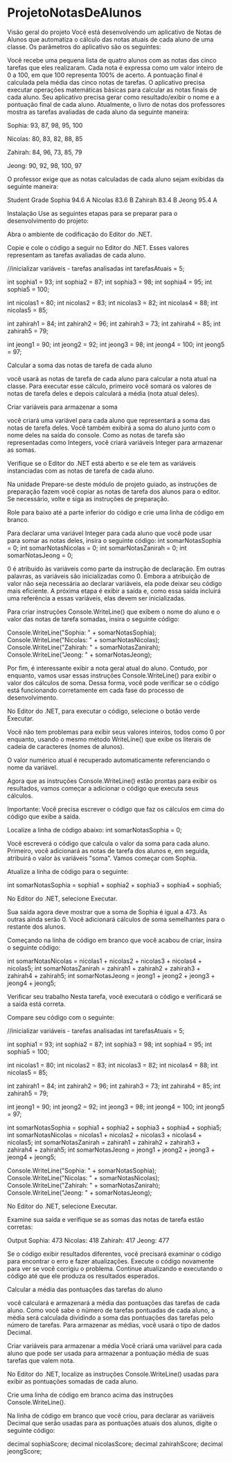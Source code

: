 # ProjetoNotasDeAlunos
Visão geral do projeto
Você está desenvolvendo um aplicativo de Notas de Alunos que automatiza o cálculo das notas atuais de cada aluno de uma classe. 
Os parâmetros do aplicativo são os seguintes:

Você recebe uma pequena lista de quatro alunos com as notas das cinco tarefas que eles realizaram.
Cada nota é expressa como um valor inteiro de 0 a 100, em que 100 representa 100% de acerto.
A pontuação final é calculada pela média das cinco notas de tarefas.
O aplicativo precisa executar operações matemáticas básicas para calcular as notas finais de cada aluno.
Seu aplicativo precisa gerar como resultado/exibir o nome e a pontuação final de cada aluno.
Atualmente, o livro de notas dos professores mostra as tarefas avaliadas de cada aluno da seguinte maneira:

Sophia: 93, 87, 98, 95, 100

Nicolas: 80, 83, 82, 88, 85

Zahirah:   84, 96, 73, 85, 79

Jeong:  90, 92, 98, 100, 97

O professor exige que as notas calculadas de cada aluno sejam exibidas da seguinte maneira:

Student     Grade
Sophia      94.6  A
Nicolas     83.6  B
Zahirah     83.4  B
Jeong       95.4  A

Instalação
Use as seguintes etapas para se preparar para o desenvolvimento do projeto:

Abra o ambiente de codificação do Editor do .NET.

Copie e cole o código a seguir no Editor do .NET. Esses valores representam as tarefas avaliadas de cada aluno.

//inicializar variáveis - tarefas analisadas
int tarefasAtuais = 5;

int sophia1 = 93;
int sophia2 = 87;
int sophia3 = 98;
int sophia4 = 95;
int sophia5 = 100;

int nicolas1 = 80;
int nicolas2 = 83;
int nicolas3 = 82;
int nicolas4 = 88;
int nicolas5 = 85;

int zahirah1 = 84;
int zahirah2 = 96;
int zahirah3 = 73;
int zahirah4 = 85;
int zahirah5 = 79;

int jeong1 = 90;
int jeong2 = 92;
int jeong3 = 98;
int jeong4 = 100;
int jeong5 = 97;

Calcular a soma das notas de tarefa de cada aluno

você usará as notas de tarefa de cada aluno para calcular a nota atual na classe. 
Para executar esse cálculo, primeiro você somará os valores de notas de tarefa deles e depois calculará a média (nota atual deles). 

Criar variáveis para armazenar a soma

você criará uma variável para cada aluno que representará a soma das notas de tarefa deles. 
Você também exibirá a soma do aluno junto com o nome deles na saída do console. Como as notas de tarefa são representadas como Integers, 
você criará variáveis Integer para armazenar as somas.

Verifique se o Editor do .NET está aberto e se ele tem as variáveis instanciadas com as notas de tarefa de cada aluno.

Na unidade Prepare-se deste módulo de projeto guiado, as instruções de preparação fazem você copiar as notas de tarefa dos alunos para o editor. 
Se necessário, volte e siga as instruções de preparação.

Role para baixo até a parte inferior do código e crie uma linha de código em branco.

Para declarar uma variável Integer para cada aluno que você pode usar para somar as notas deles, insira o seguinte código:
int somarNotasSophia = 0;
int somarNotasNicolas = 0;
int somarNotasZanirah = 0;
int somarNotasJeong = 0;

0 é atribuído às variáveis como parte da instrução de declaração. Em outras palavras, as variáveis são inicializadas como 0. 
Embora a atribuição de valor não seja necessária ao declarar variáveis, ela pode deixar seu código mais eficiente. 
A próxima etapa é exibir a saída e, como essa saída incluirá uma referência a essas variáveis, elas devem ser inicializadas.

Para criar instruções Console.WriteLine() que exibem o nome do aluno e o valor das notas de tarefa somadas, insira o seguinte código:

Console.WriteLine("Sophia: " + somarNotasSophia);
Console.WriteLine("Nicolas: " + somarNotasNicolas);
Console.WriteLine("Zahirah: " + somarNotasZanirah);
Console.WriteLine("Jeong: " + somarNotasJeong);

Por fim, é interessante exibir a nota geral atual do aluno. Contudo, por enquanto, vamos usar essas instruções Console.WriteLine() 
para exibir o valor dos cálculos de soma. Dessa forma, você pode verificar se o código está funcionando corretamente em cada fase do 
processo de desenvolvimento.

No Editor do .NET, para executar o código, selecione o botão verde Executar.

Você não tem problemas para exibir seus valores inteiros, todos como 0 por enquanto, usando o mesmo método WriteLine() que exibe os literais 
de cadeia de caracteres (nomes de alunos).

O valor numérico atual é recuperado automaticamente referenciando o nome da variável.

Agora que as instruções Console.WriteLine() estão prontas para exibir os resultados, vamos começar a adicionar o código que executa seus cálculos.

 Importante:
Você precisa escrever o código que faz os cálculos em cima do código que exibe a saída.

Localize a linha de código abaixo: int somarNotasSophia = 0;

Você escreverá o código que calcula o valor da soma para cada aluno. Primeiro, você adicionará as notas de tarefa dos alunos e, em seguida, 
atribuirá o valor às variáveis "soma". Vamos começar com Sophia. 

Atualize a linha de código para o seguinte:

int somarNotasSophia = sophia1 + sophia2 + sophia3 + sophia4 + sophia5;

No Editor do .NET, selecione Executar.

Sua saída agora deve mostrar que a soma de Sophia é igual a 473. As outras ainda serão 0. Você adicionará cálculos de soma semelhantes para o 
restante dos alunos.

Começando na linha de código em branco que você acabou de criar, insira o seguinte código:

int somarNotasNicolas = nicolas1 + nicolas2 + nicolas3 + nicolas4 + nicolas5;
int somarNotasZanirah = zahirah1 + zahirah2 + zahirah3 + zahirah4 + zahirah5;
int somarNotasJeong = jeong1 + jeong2 + jeong3 + jeong4 + jeong5;

Verificar seu trabalho
Nesta tarefa, você executará o código e verificará se a saída está correta.

Compare seu código com o seguinte:

//inicializar variáveis - tarefas analisadas
int tarefasAtuais = 5;

int sophia1 = 93;
int sophia2 = 87;
int sophia3 = 98;
int sophia4 = 95;
int sophia5 = 100;

int nicolas1 = 80;
int nicolas2 = 83;
int nicolas3 = 82;
int nicolas4 = 88;
int nicolas5 = 85;

int zahirah1 = 84;
int zahirah2 = 96;
int zahirah3 = 73;
int zahirah4 = 85;
int zahirah5 = 79;

int jeong1 = 90;
int jeong2 = 92;
int jeong3 = 98;
int jeong4 = 100;
int jeong5 = 97;

int somarNotasSophia = sophia1 + sophia2 + sophia3 + sophia4 + sophia5;
int somarNotasNicolas = nicolas1 + nicolas2 + nicolas3 + nicolas4 + nicolas5;
int somarNotasZanirah = zahirah1 + zahirah2 + zahirah3 + zahirah4 + zahirah5;
int somarNotasJeong = jeong1 + jeong2 + jeong3 + jeong4 + jeong5;

Console.WriteLine("Sophia: " + somarNotasSophia);
Console.WriteLine("Nicolas: " + somarNotasNicolas);
Console.WriteLine("Zahirah: " + somarNotasZanirah);
Console.WriteLine("Jeong: " + somarNotasJeong);

No Editor do .NET, selecione Executar.

Examine sua saída e verifique se as somas das notas de tarefa estão corretas:

Output
Sophia: 473
Nicolas: 418
Zahirah: 417
Jeong: 477

Se o código exibir resultados diferentes, você precisará examinar o código para encontrar o erro e fazer atualizações. Execute o código 
novamente para ver se você corrigiu o problema. Continue atualizando e executando o código até que ele produza os resultados esperados.

Calcular a média das pontuações das tarefas do aluno

você calculará e armazenará a média das pontuações das tarefas de cada aluno. Como você sabe o número de tarefas pontuadas de cada aluno, 
a média será calculada dividindo a soma das pontuações das tarefas pelo número de tarefas. Para armazenar as médias, você usará o tipo de 
dados Decimal.

Criar variáveis para armazenar a média
Você criará uma variável para cada aluno que pode ser usada para armazenar a pontuação média de suas tarefas que valem nota.

No Editor do .NET, localize as instruções Console.WriteLine() usadas para exibir as pontuações somadas de cada aluno.

Crie uma linha de código em branco acima das instruções Console.WriteLine().

Na linha de código em branco que você criou, para declarar as variáveis Decimal que serão usadas para as pontuações atuais dos alunos, 
digite o seguinte código:

decimal sophiaScore;
decimal nicolasScore;
decimal zahirahScore;
decimal jeongScore;







